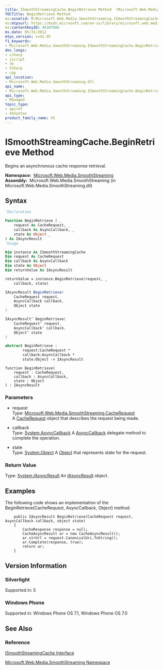 ```yaml
---
title: ISmoothStreamingCache.BeginRetrieve Method  (Microsoft.Web.Media.SmoothStreaming)
TOCTitle: BeginRetrieve Method
ms:assetid: M:Microsoft.Web.Media.SmoothStreaming.ISmoothStreamingCache.BeginRetrieve(Microsoft.Web.Media.SmoothStreaming.CacheRequest,System.AsyncCallback,System.Object)
ms:mtpsurl: https://msdn.microsoft.com/en-us/library/microsoft.web.media.smoothstreaming.ismoothstreamingcache.beginretrieve(v=VS.95)
ms:contentKeyID: 46307666
ms.date: 05/31/2012
mtps_version: v=VS.95
f1_keywords:
- Microsoft.Web.Media.SmoothStreaming.ISmoothStreamingCache.BeginRetrieve
dev_langs:
- csharp
- jscript
- vb
- FSharp
- cpp
api_location:
- Microsoft.Web.Media.SmoothStreaming.dll
api_name:
- Microsoft.Web.Media.SmoothStreaming.ISmoothStreamingCache.BeginRetrieve
api_type:
- Managed
topic_type:
- apiref
- kbSyntax
product_family_name: VS
---
```


# ISmoothStreamingCache.BeginRetrieve Method

Begins an asynchronous cache response retrieval.

**Namespace:**  [Microsoft.Web.Media.SmoothStreaming](microsoft-web-media-smoothstreaming-namespace_1.md)  
**Assembly:**  Microsoft.Web.Media.SmoothStreaming (in Microsoft.Web.Media.SmoothStreaming.dll)

## Syntax

```vb
'Declaration

Function BeginRetrieve ( _
    request As CacheRequest, _
    callback As AsyncCallback, _
    state As Object _
) As IAsyncResult
'Usage

Dim instance As ISmoothStreamingCache
Dim request As CacheRequest
Dim callback As AsyncCallback
Dim state As Object
Dim returnValue As IAsyncResult

returnValue = instance.BeginRetrieve(request, _
    callback, state)
```

```csharp
IAsyncResult BeginRetrieve(
    CacheRequest request,
    AsyncCallback callback,
    Object state
)
```

```cpp
IAsyncResult^ BeginRetrieve(
    CacheRequest^ request, 
    AsyncCallback^ callback, 
    Object^ state
)
```

``` fsharp
abstract BeginRetrieve : 
        request:CacheRequest * 
        callback:AsyncCallback * 
        state:Object -> IAsyncResult 
```

```jscript
function BeginRetrieve(
    request : CacheRequest, 
    callback : AsyncCallback, 
    state : Object
) : IAsyncResult
```

### Parameters

  - request  
    Type: [Microsoft.Web.Media.SmoothStreaming.CacheRequest](cacherequest-class-microsoft-web-media-smoothstreaming_1.md)  
    A [CacheRequest](cacherequest-class-microsoft-web-media-smoothstreaming_1.md) object that describes the request being made.

<!-- end list -->

  - callback  
    Type: [System.AsyncCallback](https://msdn.microsoft.com/library/ckbe7yh5\(v=vs.95\))  
    A [AsyncCallback](https://msdn.microsoft.com/library/ckbe7yh5\(v=vs.95\)) delegate method to complete the operation.

<!-- end list -->

  - state  
    Type: [System.Object](https://msdn.microsoft.com/library/e5kfa45b\(v=vs.95\))  
    A [Object](https://msdn.microsoft.com/library/e5kfa45b\(v=vs.95\)) that represents state for the request.

### Return Value

Type: [System.IAsyncResult](https://msdn.microsoft.com/library/ft8a6455\(v=vs.95\))  
An [IAsyncResult](https://msdn.microsoft.com/library/ft8a6455\(v=vs.95\)) object.

## Examples

The following code shows an implementation of the BeginRetrieve(CacheRequest, AsyncCallback, Object) method.

``` 
    public IAsyncResult BeginRetrieve(CacheRequest request, AsyncCallback callback, object state)
    {
        CacheResponse response = null;
        CacheAsyncResult ar = new CacheAsyncResult();
        ar.strUrl = request.CanonicalUri.ToString();
        ar.Complete(response, true);
        return ar; 
    }        
```

## Version Information

### Silverlight

Supported in: 5  

### Windows Phone

Supported in: Windows Phone OS 7.1, Windows Phone OS 7.0  

## See Also

### Reference

[ISmoothStreamingCache Interface](ismoothstreamingcache-interface-microsoft-web-media-smoothstreaming_1.md)

[Microsoft.Web.Media.SmoothStreaming Namespace](microsoft-web-media-smoothstreaming-namespace_1.md)

